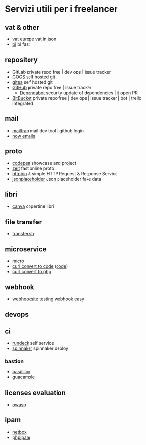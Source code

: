 # Servizi utili per i freelancer #

## vat & other ##
* [vat](https://jsonvat.com/) europe vat in json
* [bi](https://github.com/shzlw/poli) bi fast

## repository ##

* [GitLab](http://gitlab.com/) private repo free | dev ops | issue tracker
* [GOGS](https://gogs.io/) self hosted git
* [gitea](https://gitea.io) self hosted git
* [GitHub](https://github.com) private repo free | issue tracker
  * [Dependabot](https://dependabot.com/) security update of dependencies | it open PR
* [BitBucket](http://bitbucket.org/) private repo free | dev ops | issue tracker | bot | trello integrated

## mail ##

* [mailtrap](https://mailtrap.io/) mail dev tool | github login
* [now emails](https://github.com/tylersnyder/now-emails/)

## proto ##
* [codepen](https://codepen.io/) showcase and project
* [zeit](https://zeit.co/) fast online proto
* [httpbin](httpbin.org) A simple HTTP Request & Response Service
* [jsonplaceholder](http://jsonplaceholder.typicode.com/) Json placeholder fake data

## libri ##
* [canva](https://www.canva.com/) copertine libri

## file transfer ##
* [transfer.sh](https://transfer.sh/)

## microservice ##
* [micro](https://micro.mu/)
* [curl convert to code](https://curl.trillworks.com/) ([code](https://github.com/NickCarneiro/curlconverter))
* [curl convert to php](https://incarnate.github.io/curl-to-php/)

## webhook ##
* [webhooksite](https://webhook.site) testing webhook easy

## devops ##
## ci ##
* [rundeck](https://www.rundeck.com/open-source) self service
* [spinnaker](https://www.spinnaker.io/) spinnaker deploy

### bastion ###
* [bastillion](https://www.bastillion.io/)
* [guacamole](https://guacamole.apache.org/)

## licenses evaluation ##
* [owasp](https://dependencytrack.org/)

## ipam ##
* [netbox](https://github.com/netbox-community/netbox)
* [phpipam](https://phpipam.net/)

